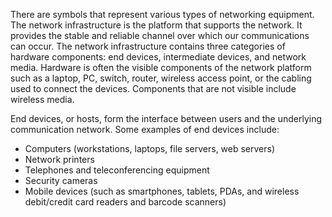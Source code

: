 There are symbols that represent various types of networking equipment. The network infrastructure is the platform that supports the network. It provides the stable and reliable channel over which our communications can occur. The network infrastructure contains three categories of hardware components: end devices, intermediate devices, and network media. Hardware is often the visible components of the network platform such as a laptop, PC, switch, router, wireless access point, or the cabling used to connect the devices. Components that are not visible include wireless media.

End devices, or hosts, form the interface between users and the underlying communication network. Some examples of end devices include:

*   Computers (workstations, laptops, file servers, web servers)
*   Network printers
*   Telephones and teleconferencing equipment
*   Security cameras
*   Mobile devices (such as smartphones, tablets, PDAs, and wireless debit/credit card readers and barcode scanners)